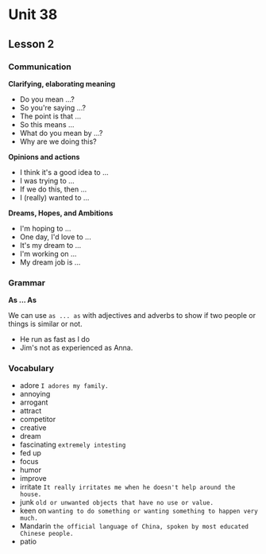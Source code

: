 # Unit 38

## Lesson 2

### Communication

**Clarifying, elaborating meaning**

- Do you mean ...?
- So you're saying ...?
- The point is that ...
- So this means ...
- What do you mean by ...?
- Why are we doing this?

**Opinions and actions**

- I think it's a good idea to ...
- I was trying to ...
- If we do this, then ...
- I (really) wanted to ...

**Dreams, Hopes, and Ambitions**

- I'm hoping to ...
- One day, I'd love to ...
- It's my dream to ...
- I'm working on ...
- My dream job is ...

### Grammar

**As ... As**

We can use `as ... as` with adjectives and adverbs to show if two people or things is similar or not.

- He run as fast as I do
- Jim's not as experienced as Anna.

### Vocabulary

- adore
    `I adores my family.`
- annoying
- arrogant
- attract
- competitor
- creative
- dream
- fascinating 
    `extremely intesting`
- fed up
- focus
- humor
- improve
- irritate
    `It really irritates me when he doesn't help around the house.`
- junk
    `old or unwanted objects that have no use or value.`
- keen on
    `wanting to do something or wanting something to happen very much.`
- Mandarin
    `the official language of China, spoken by most educated Chinese people.`
- patio
